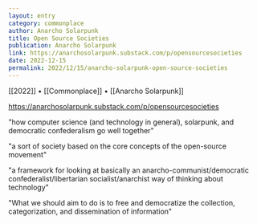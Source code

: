 ```yaml
---
layout: entry
category: commonplace
author: Anarcho Solarpunk
title: Open Source Societies
publication: Anarcho Solarpunk
link: https://anarchosolarpunk.substack.com/p/opensourcesocieties
date: 2022-12-15
permalink: 2022/12/15/anarcho-solarpunk-open-source-societies
---
```


[[2022]] • [[Commonplace]] • [[Anarcho Solarpunk]]

https://anarchosolarpunk.substack.com/p/opensourcesocieties

"how computer science (and technology in general), solarpunk, and democratic confederalism go well together"

"a sort of society based on the core concepts of the open-source movement"

"a framework for looking at basically an anarcho-communist/democratic confederalist/libertarian socialist/anarchist way of thinking about technology"

"What we should aim to do is to free and democratize the collection, categorization, and dissemination of information"
